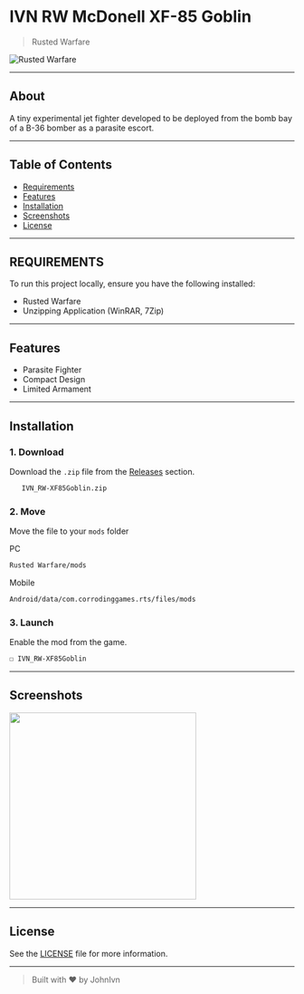 # IVN RW McDonell XF-85 Goblin

> Rusted Warfare

![Rusted Warfare](https://img.shields.io/badge/Rusted%20Warfare-RTS-blue?logo=gamepad&logoColor=white)

---

## About

A tiny experimental jet fighter developed to be deployed from the bomb bay of a B-36 bomber as a parasite escort.

---

## Table of Contents

- [Requirements](#requirements)
- [Features](#features)
- [Installation](#installation)
- [Screenshots](#screenshots)
- [License](#license)

---

## REQUIREMENTS

To run this project locally, ensure you have the following installed:

- Rusted Warfare
- Unzipping Application (WinRAR, 7Zip)

---

## Features

- Parasite Fighter
- Compact Design
- Limited Armament
   
---

## Installation

### 1. Download

Download the `.zip` file from the [Releases](https://github.com/JohnIvn/IVN_RW-ConvairKingfish/releases) section.

```bash
   IVN_RW-XF85Goblin.zip
```

### 2.  Move

Move the file to your `mods` folder

PC

```bash
Rusted Warfare/mods
```

Mobile

```bash
Android/data/com.corrodinggames.rts/files/mods
```

### 3. Launch

Enable the mod from the game.

```bash
☐ IVN_RW-XF85Goblin
```

---

## Screenshots

<img src="https://github.com/user-attachments/assets/efac93a9-dc54-49bd-8eb2-20a72a5be97d" height="330"/>

---

## License

See the [LICENSE](LICENSE) file for more information.

---

> Built with ❤️ by JohnIvn
